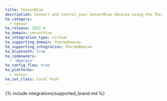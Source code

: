 ```yaml
---
title: SensorBlue
description: Connect and control your SensorBlue devices using the ThermoBeacon integration
ha_category:
  - Sensor
ha_release: 2022.9
ha_domain: sensorblue
ha_integration_type: virtual
ha_supporting_domain: thermobeacon
ha_supporting_integration: ThermoBeacon
ha_bluetooth: true
ha_codeowners:
  - '@bdraco'
ha_config_flow: true
ha_platforms:
  - sensor
ha_iot_class: Local Push
---
```


{% include integrations/supported_brand.md %}
